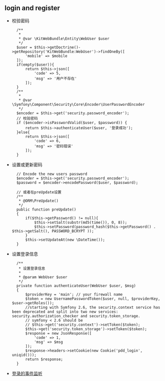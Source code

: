 ## login and register
- 校验密码

		/**
         *
         * @var \KitWebBundle\Entity\WebUser $user
         */
        $user = $this->getDoctrine()->getRepository('KitWebBundle:WebUser')->findOneBy([
            'mobile' => $mobile
        ]);
        if(empty($user)){
            return $this->json([
                'code' => 5,
                'msg' => '用户不存在'
            ]);
        }
        /**
         *
         * @var \Symfony\Component\Security\Core\Encoder\UserPasswordEncoder
         */
        $encoder = $this->get('security.password_encoder');
        // 校验密码
        if ($encoder->isPasswordValid($user, $password)) {
            return $this->authenticateUser($user, '登录成功');
        }else{
            return $this->json([
                'code' => 6,
                'msg' => '密码错误'
            ]);
        }
- 设置或更新密码

		// Encode the new users password
        $encoder = $this->get('security.password_encoder');
        $password = $encoder->encodePassword($user, $password);
		
		// 或者在preUpdate设置
		/**
	     * @ORM\PreUpdate()
	     */
	    public function preUpdate()
	    {
	        if($this->getPassword() != null){
	            $this->setSalt(substr(md5(time()), 0, 8));
	            $this->setPassword(password_hash($this->getPassword() . $this->getSalt(), PASSWORD_BCRYPT ));
	        }
	        $this->setUpdateAt(new \DateTime());
	    }
- 设置登录信息

		/**
	     * 设置登录信息
	     * 
	     * @param WebUser $user
	     */
	    private function authenticateUser(WebUser $user, $msg)
	    {
	        $providerKey = 'main'; // your firewall name
	        $token = new UsernamePasswordToken($user, null, $providerKey, $user->getRoles());
			//starting with Symfony 2.6, the security.context service has been deprecated and split into two new services: security.authorization_checker and security.token_storage.
			// symfony < 2.6 should be
			// $this->get('security.context')->setToken($token);
	        $this->get('security.token_storage')->setToken($token);
	        $response = new JsonResponse([
	            'code' => 1,
	            'msg' => $msg
	        ]);
	        $response->headers->setCookie(new Cookie('pdd_login', uniqid()));
	        return $response;
	    }
- [登录的事件监听](LoginListener.md)  
	